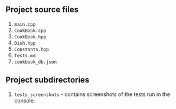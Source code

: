## Project source files


1. `main.cpp`
2. `CookBook.cpp` 
3. `CookBook.hpp`
4. `Dish.hpp`
5. `Constants.hpp`
6. `Tests.md`
7. `cookbook_db.json`

## Project subdirectories

1. `tests_screenshots` - contains screenshots of the tests run in the console.